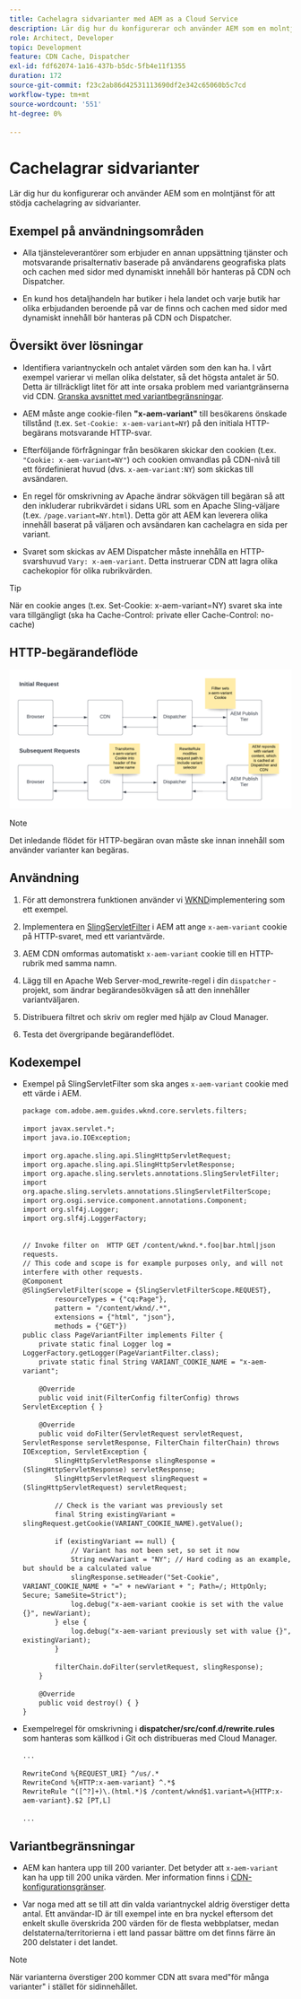 ```yaml
---
title: Cachelagra sidvarianter med AEM as a Cloud Service
description: Lär dig hur du konfigurerar och använder AEM som en molntjänst för att stödja cachelagring av sidvarianter.
role: Architect, Developer
topic: Development
feature: CDN Cache, Dispatcher
exl-id: fdf62074-1a16-437b-b5dc-5fb4e11f1355
duration: 172
source-git-commit: f23c2ab86d42531113690df2e342c65060b5c7cd
workflow-type: tm+mt
source-wordcount: '551'
ht-degree: 0%

---
```


# Cachelagrar sidvarianter

Lär dig hur du konfigurerar och använder AEM som en molntjänst för att stödja cachelagring av sidvarianter.

## Exempel på användningsområden

+ Alla tjänsteleverantörer som erbjuder en annan uppsättning tjänster och motsvarande prisalternativ baserade på användarens geografiska plats och cachen med sidor med dynamiskt innehåll bör hanteras på CDN och Dispatcher.

+ En kund hos detaljhandeln har butiker i hela landet och varje butik har olika erbjudanden beroende på var de finns och cachen med sidor med dynamiskt innehåll bör hanteras på CDN och Dispatcher.

## Översikt över lösningar

+ Identifiera variantnyckeln och antalet värden som den kan ha. I vårt exempel varierar vi mellan olika delstater, så det högsta antalet är 50. Detta är tillräckligt litet för att inte orsaka problem med variantgränserna vid CDN. [Granska avsnittet med variantbegränsningar](#variant-limitations).

+ AEM måste ange cookie-filen __&quot;x-aem-variant&quot;__ till besökarens önskade tillstånd (t.ex. `Set-Cookie: x-aem-variant=NY`) på den initiala HTTP-begärans motsvarande HTTP-svar.

+ Efterföljande förfrågningar från besökaren skickar den cookien (t.ex. `"Cookie: x-aem-variant=NY"`) och cookien omvandlas på CDN-nivå till ett fördefinierat huvud (dvs. `x-aem-variant:NY`) som skickas till avsändaren.

+ En regel för omskrivning av Apache ändrar sökvägen till begäran så att den inkluderar rubrikvärdet i sidans URL som en Apache Sling-väljare (t.ex. `/page.variant=NY.html`). Detta gör att AEM kan leverera olika innehåll baserat på väljaren och avsändaren kan cachelagra en sida per variant.

+ Svaret som skickas av AEM Dispatcher måste innehålla en HTTP-svarshuvud `Vary: x-aem-variant`. Detta instruerar CDN att lagra olika cachekopior för olika rubrikvärden.

>[!TIP]
>
>När en cookie anges (t.ex. Set-Cookie: x-aem-variant=NY) svaret ska inte vara tillgängligt (ska ha Cache-Control: private eller Cache-Control: no-cache)

## HTTP-begärandeflöde

![Begäranflöde för variantcache](./assets/variant-cache-request-flow.png)

>[!NOTE]
>
>Det inledande flödet för HTTP-begäran ovan måste ske innan innehåll som använder varianter kan begäras.

## Användning

1. För att demonstrera funktionen använder vi [WKND](https://experienceleague.adobe.com/docs/experience-manager-learn/getting-started-wknd-tutorial-develop/overview.html)implementering som ett exempel.

1. Implementera en [SlingServletFilter](https://sling.apache.org/documentation/the-sling-engine/filters.html) i AEM att ange `x-aem-variant` cookie på HTTP-svaret, med ett variantvärde.

1. AEM CDN omformas automatiskt `x-aem-variant` cookie till en HTTP-rubrik med samma namn.

1. Lägg till en Apache Web Server-mod_rewrite-regel i din `dispatcher` -projekt, som ändrar begärandesökvägen så att den innehåller variantväljaren.

1. Distribuera filtret och skriv om regler med hjälp av Cloud Manager.

1. Testa det övergripande begärandeflödet.

## Kodexempel

+ Exempel på SlingServletFilter som ska anges `x-aem-variant` cookie med ett värde i AEM.

  ```
  package com.adobe.aem.guides.wknd.core.servlets.filters;
  
  import javax.servlet.*;
  import java.io.IOException;
  
  import org.apache.sling.api.SlingHttpServletRequest;
  import org.apache.sling.api.SlingHttpServletResponse;
  import org.apache.sling.servlets.annotations.SlingServletFilter;
  import org.apache.sling.servlets.annotations.SlingServletFilterScope;
  import org.osgi.service.component.annotations.Component;
  import org.slf4j.Logger;
  import org.slf4j.LoggerFactory;
  
  
  // Invoke filter on  HTTP GET /content/wknd.*.foo|bar.html|json requests.
  // This code and scope is for example purposes only, and will not interfere with other requests.
  @Component
  @SlingServletFilter(scope = {SlingServletFilterScope.REQUEST},
          resourceTypes = {"cq:Page"},
          pattern = "/content/wknd/.*",
          extensions = {"html", "json"},
          methods = {"GET"})
  public class PageVariantFilter implements Filter {
      private static final Logger log = LoggerFactory.getLogger(PageVariantFilter.class);
      private static final String VARIANT_COOKIE_NAME = "x-aem-variant";
  
      @Override
      public void init(FilterConfig filterConfig) throws ServletException { }
  
      @Override
      public void doFilter(ServletRequest servletRequest, ServletResponse servletResponse, FilterChain filterChain) throws IOException, ServletException {
          SlingHttpServletResponse slingResponse = (SlingHttpServletResponse) servletResponse;
          SlingHttpServletRequest slingRequest = (SlingHttpServletRequest) servletRequest;
  
          // Check is the variant was previously set
          final String existingVariant = slingRequest.getCookie(VARIANT_COOKIE_NAME).getValue();
  
          if (existingVariant == null) {
              // Variant has not been set, so set it now
              String newVariant = "NY"; // Hard coding as an example, but should be a calculated value
              slingResponse.setHeader("Set-Cookie", VARIANT_COOKIE_NAME + "=" + newVariant + "; Path=/; HttpOnly; Secure; SameSite=Strict");
              log.debug("x-aem-variant cookie is set with the value {}", newVariant);
          } else {
              log.debug("x-aem-variant previously set with value {}", existingVariant);
          }
  
          filterChain.doFilter(servletRequest, slingResponse);
      }
  
      @Override
      public void destroy() { }
  }
  ```

+ Exempelregel för omskrivning i __dispatcher/src/conf.d/rewrite.rules__ som hanteras som källkod i Git och distribueras med Cloud Manager.

  ```
  ...
  
  RewriteCond %{REQUEST_URI} ^/us/.*  
  RewriteCond %{HTTP:x-aem-variant} ^.*$  
  RewriteRule ^([^?]+)\.(html.*)$ /content/wknd$1.variant=%{HTTP:x-aem-variant}.$2 [PT,L] 
  
  ...
  ```

## Variantbegränsningar

+ AEM kan hantera upp till 200 varianter. Det betyder att `x-aem-variant` kan ha upp till 200 unika värden. Mer information finns i [CDN-konfigurationsgränser](https://docs.fastly.com/en/guides/resource-limits).

+ Var noga med att se till att din valda variantnyckel aldrig överstiger detta antal.  Ett användar-ID är till exempel inte en bra nyckel eftersom det enkelt skulle överskrida 200 värden för de flesta webbplatser, medan delstaterna/territorierna i ett land passar bättre om det finns färre än 200 delstater i det landet.

>[!NOTE]
>
>När varianterna överstiger 200 kommer CDN att svara med&quot;för många varianter&quot; i stället för sidinnehållet.
